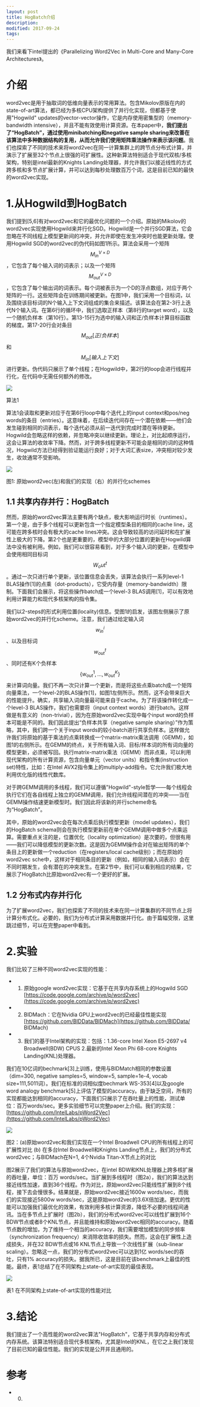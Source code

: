 ```yaml
---
layout: post
title: HogBatch介绍
description: 
modified: 2017-09-24
tags: 
---
```


我们来看下intel提出的《Parallelizing Word2Vec in Multi-Core and Many-Core Architectures》。

# 介绍

word2vec是用于抽取词的低维向量表示的常用算法。包含Mikolov原版在内的state-of-art算法，都已经为多核CPU架构提供了并行化实现，但都基于使用"Hogwild" updates的vector-vector操作，它是内存使用密集型的（memory-bandwidth intensive），并且不能有效使用计算资源。在本paper中，**我们提出了“HogBatch”，通过使用minibatching和negative sample sharing来改善在该算法中多种数据结构的复用，从而允许我们使用矩阵乘法操作来表示该问题**。我们也探索了不同的技术来将word2vec在同一计算集群上的跨节点分布式计算，并演示了扩展至32个节点上很强的可扩展性。这种新算法特别适合于现代双核/多核架构，特别是intel最新的Knights Landing处理器，并允许我们以接近线性的方式跨多核和多节点扩展计算，并可以达到每秒处理数百万个词，这是目前已知的最快的word2vec实现。

# 1.从Hogwild到HogBatch

我们提到[5,6]有对word2vec和它的最优化问题的一个介绍。原始的Mikolov的word2vec实现使用Hogwild来并行化SGD。Hogwild是一个并行SGD算法，它会忽略在不同线程上模型更新间的冲突，并允许即使在发生冲突时也能更新处理。使用Hogwild SGD的word2vec的伪代码如图1所示。算法会采用一个矩阵$$M_{in}^{V \times D}$$，它包含了每个输入词的词表示；以及一个矩阵$$M_{out}^{V \times D}$$，它包含了每个输出词的词表示。每个词被表示为一个D的浮点数组，对应于两个矩阵的一行。这些矩阵会在训练期间被更新。在图1中，我们采用一个目标词，以及围绕该目标词的N个输入上下文词组成的集合来描述。该算法会在第2-3行上迭代N个输入词。在第6行的循环中，我们选取正样本（第8行的target word），以及一个随机负样本（第10行）。第13-15行为选中的输入词和正/负样本计算目标函数的梯度。第17-20行会对条目$$M_{out}[正/负样本]$$和$$M_{in}[输入上下文]$$进行更新。伪代码只展示了单个线程；在Hogwild中，第2行的loop会进行线程并行化，在代码中无需任何额外的修改。

<img src="http://pic.yupoo.com/wangdren23_v/37ffd0ab/18e3235a.png">

算法1

算法1会读取和更新对应于在第6行loop中每个迭代上的input context和pos/neg words的条目（entries）。这意味着，在后续迭代间存在一个潜在依赖——他们会发生碰到相同的词表示，每个迭代必须从前一迭代到完成时潜在等待更新。Hogwild会忽略这样的依赖，并忽略冲突以继续更新。理论上，对比起顺序运行，这会让算法的收敛率下降。然而，对于跨多线程更新不可能会是相同的词的这种情况，Hogwild方法已经得到验证能运行良好；对于大词汇表size，冲突相对较少发生，收敛通常不受影响。

<img src="http://pic.yupoo.com/wangdren23_v/7b5e1c52/601a4bf8.png"> 

图1: 原始word2vec(左)和我们的实现（右）的并行化schemes

## 1.1 共享内存并行：HogBatch

然而，原始的word2vec算法主要有两个缺点，极大影响运行时长（runtimes）。第一个是，由于多个线程可以更新包含一个指定模型条目的相同的cache line，这可能在跨多核时会有极大的cache lines冲突。这会导致较高的访问延时和在扩展性上极大的下降。第2个也是更重要的，模型中的大部分位置的更新在Hogwild算法中没有被利用。例如，我们可以很容易看到，对于多个输入词的更新，在模型中会使用相同目标词$$W_out^t$$。通过一次只进行单个更新，该位置信息会丢失，该算法会执行一系列level-1 BLAS操作[1]的点乘（dot-products），它受内存量（memory-bandwidth）限制。下面我们会展示，将这些操作batch成一个level-3 BLAS调用[1]，可以有效地利用计算能力和现代多核架构的指令集。

我们以2-steps的形式利用位置(locality)信息。受图1的启发，该图左侧展示了原始word2vec的并行化scheme。注意，我们通过给定输入词$$w_{in}^i$$、以及目标词$$w_{out}^t$$、同时还有K个负样本$$\lbrace w_{out}^1, ..., w_{out}^K\rbrace$$来计算词向量。我们不再一次只计算一个更新，而是将这些点乘batch成一个矩阵向量乘法，一个level-2的BLAS操作[1]，如图1左侧所示。然而，这不会带来巨大的性能提升。确实，共享输入词向量最可能来自于cache。为了将该操作转化成一个level-3 BLAS操作，我们也需要将（input context words）进行batch。这样做是有意义的（non-trivial），因为在原始word2vec实现中每个input word的负样本可能是不同的。我们因此提出“负样本共享（negative sample sharing）”作为策略，其中，我们跨一个关于input words的较小batch进行共享负样本。这样做允许我们将原始的基于乘法的点乘转换成一个matrix-matrix乘法调用（GEMM），如图1的右侧所示。在GEMM的终点，关于所有输入词、目标/样本词的所有词向量的模型更新，必须被写回。执行matrix-matrix乘法（GEMM）而非点乘，可以利用现代架构的所有计算资源，包含向量单元（vector units）和指令集(instruction set)特性，比如：在Intel AVX2指令集上的multiply-add指令。它允许我们极大地利用优化版的线性代数库。

对于跨GEMM调用的多线程，我们可以遵循"Hogwild"-style哲学——每个线程会执行它们在各自线程上独立的GEMM调用，我们允许线程间潜在的冲突——当在GEMM操作结速更新模型时。我们因此将该新的并行scheme命名为“HogBatch”。

其中，原始的word2vec会在每次点乘后执行模型更新（model updates），我们的HogBatch schema则会在执行模型更新前在单个GEMM调用中做多个点乘运算。需要重点关注的是，位置优化（locality optimization）是次要的，但很有用——我们可以降低模型的更新次数。这是因为GEMM操作会对在输出矩阵的单个条目上的更新做一个reduction（在registers/local cache级别）；而在原始的word2vec sche中，这样对于相同条目的更新（例如，相同的输入词表示）会在不同时期发生，会有潜在的冲突发生。在第2节中，我们可以看到相应的结果，它展示了HogBatch比原始word2vec有一个更好的扩展。

## 1.2 分布式内存并行化

为了扩展word2vec，我们也探索了不同的技术来在同一计算集群的不同节点上将计算分布式化。必要的，我们为分布式计算采用数据并行化。由于篇幅受限，这里跳过细节，可以在完整paper中看到。

# 2.实验

我们比较了三种不同word2vec实现的性能：

- 1) 原始google word2vec实现：它基于在共享内存系统上的Hogwild SGD [https://code.google.com/archive/p/word2vec](https://code.google.com/archive/p/word2vec)
- 2) BIDMach：它在Nvidia GPU上word2vec的已经最佳性能实现  [https://github.com/BIDData/BIDMach](https://github.com/BIDData/
BIDMach)
- 3) 我们的基于Intel架构的实现：包括：1.36-core Intel Xeon E5-2697 v4 Broadwell(BDW) CPUS  2.最新的Intel Xeon Phi 68-core Knights Landing(KNL)处理器。

我们在10亿词的bechmark[3]上训练，使用与BIDMatch相同的参数设置（dim=300, negative samples=5, window=5, sample=1e-4, vocab size=111,5011词）。我们在标准的词相似度bechmark WS-353[4]以及google word analogy benchmark[5]上评估了模型的accuracy。由于缺乏空间，所有的实现都能达到相同的accuracy，下面我们只展示了在吞吐量上的性能，测试单位：百万words/sec。更多实验细节可以完整paper上介绍。我们的实现：[https://github.com/IntelLabs/pWord2Vec](https://github.com/IntelLabs/pWord2Vec)

<img src="http://pic.yupoo.com/wangdren23_v/4e53a8ae/a06ef847.png">

图2：(a)原始word2vec和我们实现在一个Intel Broadwell CPU的所有线程上的可扩展性对比  (b) 在多台Intel Broadwell和Knights Landing节点上，我们的分布式word2vec；与BIDMach在N=1, 4个Nvidia Titan-X节点上的对比

图2展示了我们的算法与原始word2vec，在intel BDW和KNL处理器上跨多核扩展的吞吐量，单位：百万 words/sec。当扩展到多线程时（图2a），我们的算法达到接近线性加速，直到36个线程。作为对比，原始word2vec只能线性扩展到8个线程，接下去会慢很多。结果就是，原始word2vec接近1600w words/sec，而我们的实现接近5800w words/sec，这是原始word2vec的3.6X倍加速。更优的性能可以加强我们最优化的效果，有效利用多核计算资源，降低不必要的线程间通讯。当在多节点上扩展时（图2b），我们的分布式word2vec可以线性扩展到16个BDW节点或者8个KNL节点，并且能维持和原始word2vec相同的accuracy。随着节点数的增加，为了维持一个相当的accuracy，我们需要增加模型的同步频率（synchronization frequency）来消除收敛率的损失。然而，这会在扩展性上造成损失，并在32 BDW节点或16 KNL节点上导致一个次线性扩展（sub-linear scaling）。忽略这一点，我们的分布式word2vec可以达到1亿 words/sec的吞吐，只有1% accuracy的损失。据我所已，这是目前在该benchmark上最佳的性能。最终，表1总结了在不同架构上state-of-art实现的最佳表现。

<img src="http://pic.yupoo.com/wangdren23_v/1b1305ff/d894d743.png">

表1 在不同架构上state-of-art实现的性能对比

# 3.结论

我们提出了一个高性能的word2vec算法"HogBatch"，它基于共享内存和分布式内存系统。该算法特别适合现代多核架构，尤其是Intel的KNL，在它之上我们发现了目前已知的最佳性能。我们的实现是公开并且通用的。
# 参考

- 0.
